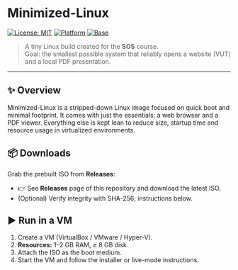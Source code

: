 # Minimized-Linux

[![License: MIT](https://img.shields.io/badge/License-MIT-yellow.svg)]()
[![Platform](https://img.shields.io/badge/Platform-x86__64-blue)]()
[![Base](https://img.shields.io/badge/Base-Debian%20netinst-informational)]()

> A tiny Linux build created for the **SOS** course.  
> Goal: the smallest possible system that reliably opens a website (VUT) and a local PDF presentation.

---

## ✨ Overview
Minimized-Linux is a stripped-down Linux image focused on quick boot and minimal footprint.
It comes with just the essentials: a web browser and a PDF viewer. Everything else is kept lean
to reduce size, startup time and resource usage in virtualized environments.

## 📦 Downloads
Grab the prebuilt ISO from **Releases**:
- 👉 See **Releases** page of this repository and download the latest ISO.
- (Optional) Verify integrity with SHA-256; instructions below.

## ▶️ Run in a VM
1. Create a VM (VirtualBox / VMware / Hyper-V).  
2. **Resources:** 1–2 GB RAM, ≥ 8 GB disk.  
3. Attach the ISO as the boot medium.  
4. Start the VM and follow the installer or live-mode instructions.
